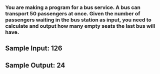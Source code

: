 ### You are making a program for a bus service. A bus can transport 50 passengers at once. Given the number of passengers waiting in the bus station as input, you need to calculate and output how many empty seats the last bus will have. 
<h2>Sample Input: 126</h2>
<h2>Sample Output: 24</h2>